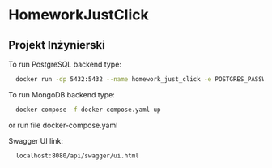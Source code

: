 # HomeworkJustClick

## Projekt Inżynierski

To run PostgreSQL backend type:
```bash
  docker run -dp 5432:5432 --name homework_just_click -e POSTGRES_PASSWORD=123 -d postgres
```

To run MongoDB backend type:
```bash
  docker compose -f docker-compose.yaml up
```
or run file docker-compose.yaml

Swagger UI link:
```bash
  localhost:8080/api/swagger/ui.html
```
